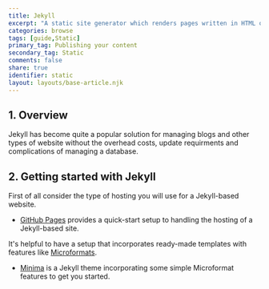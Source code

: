 ```yaml
---
title: Jekyll
excerpt: "A static site generator which renders pages written in HTML or Markdown using a Ruby-based core rendering with a liquid templating engine"
categories: browse
tags: [guide,Static]
primary_tag: Publishing your content
secondary_tag: Static
comments: false
share: true
identifier: static
layout: layouts/base-article.njk
---
```


## 1. Overview
Jekyll has become quite a popular solution for managing blogs and other types of website without the overhead costs, update requirments and complications of managing a database.

## 2. Getting started with Jekyll
First of all consider the type of hosting you will use for a Jekyll-based website.

- [GitHub Pages](https://pages.github.com/) provides a quick-start setup to handling the hosting of a Jekyll-based site.

It's helpful to have a setup that incorporates ready-made templates with features like [Microformats](/browse/microformats/).

- [Minima](https://github.com/jekyll/minima) is a Jekyll theme incorporating some simple Microformat features to get you started.